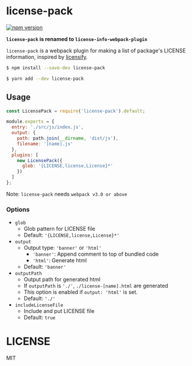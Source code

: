 # license-pack

[![npm version](https://badge.fury.io/js/license-pack.svg)](https://www.npmjs.com/package/license-pack)

**`license-pack` is renamed to `license-info-webpack-plugin`**

`license-pack` is a webpack plugin for making a list of package's LICENSE information, inspired by [licensify](https://github.com/twada/licensify).

```sh
$ npm install --save-dev license-pack
```

```sh
$ yarn add --dev license-pack
```

## Usage

```js
const LicensePack = require('license-pack').default;

module.exports = {
  entry: './src/js/index.js',
  output: {
    path: path.join(__dirname, 'dist/js'),
    filename: '[name].js'
  },
  plugins: [
    new LicensePack({
      glob: '{LICENSE,license,License}*'
    })
  ]
};
```

Note: `license-pack` needs `webpack v3.0 or above`

### Options

- `glob`
    - Glob pattern for LICENSE file
    - Default: `'{LICENSE,license,License}*'`
- `output`
    - Output type: `'banner'` or `'html'`
        - `'banner'`: Append comment to top of bundled code
        - `'html'`: Generate html
    - Default: `'banner'`
- `outputPath`
    - Output path for generated html
    - If `outputPath` is `'./'`, `./license-[name].html` are generated
    - This option is enabled if `output: 'html'` is set.
    - Default: `'./'`
- `includeLicenseFile`
    - Include and put LICENSE file
    - Default: `true`

# LICENSE

MIT

